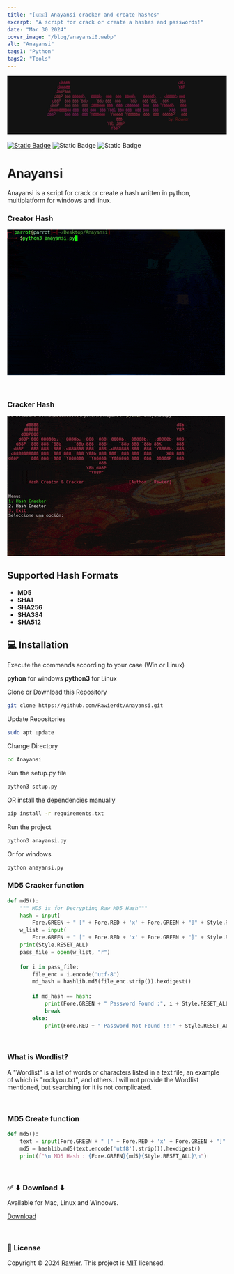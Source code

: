 ```yaml
---
title: "[🇺🇸] Anayansi cracker and create hashes"
excerpt: "A script for crack or create a hashes and passwords!"
date: "Mar 30 2024"
cover_image: "/blog/anayansi0.webp"
alt: "Anayansi"
tags1: "Python"
tags2: "Tools"
---
```


![Anayansi](https://raw.githubusercontent.com/Rawierdt/Anayansi/main/assets/title.jpg)

[![Static Badge](https://img.shields.io/badge/%20build-MIT-brightgreen?logo=github&label=LICENSE)](https://github.com/Rawierdt/Anayansi/LICENSE)
![Static Badge](https://img.shields.io/badge/MARCH%202024-red?label=RELEASE%20DATE)
![Static Badge](https://img.shields.io/badge/LANGUAGE-Python-yellow?logo=python)

# Anayansi

Anayansi is a script for crack or create a hash written in python, multiplatform for windows and linux.

### Creator Hash

![aCreator](https://raw.githubusercontent.com/Rawierdt/Anayansi/main/assets/anayansi_creator.gif)

&nbsp;

### Cracker Hash

![aCracker](https://raw.githubusercontent.com/Rawierdt/Anayansi/main/assets/anayansi_cracker.gif)

## Supported Hash Formats

* **MD5**
* **SHA1**
* **SHA256**
* **SHA384**
* **SHA512**

## 💻 Installation

Execute the commands according to your case (Win or Linux)

**pyhon** for windows **python3** for Linux

Clone or Download this Repository

```bash
git clone https://github.com/Rawierdt/Anayansi.git
```

Update Repositories

```bash
sudo apt update
```

Change Directory

```bash
cd Anayansi
```

Run the setup.py file

```bash
python3 setup.py
```

OR install the dependencies manually

```bash
pip install -r requirements.txt
```

Run the project

```bash
python3 anayansi.py
```

Or for windows

```bash
python anayansi.py
```

### MD5 Cracker function

```python
def md5():
    """ MD5 is for Decrypting Raw MD5 Hash"""
    hash = input(
        Fore.GREEN + " [" + Fore.RED + 'x' + Fore.GREEN + "]" + Style.RESET_ALL + " Enter the Hash : " + Fore.GREEN)
    w_list = input(
        Fore.GREEN + " [" + Fore.RED + 'x' + Fore.GREEN + "]" + Style.RESET_ALL + " Input Full Path of Wordlist : " + Fore.GREEN)
    print(Style.RESET_ALL)
    pass_file = open(w_list, "r")

    for i in pass_file:
        file_enc = i.encode('utf-8')
        md_hash = hashlib.md5(file_enc.strip()).hexdigest()

        if md_hash == hash:
            print(Fore.GREEN + " Password Found :", i + Style.RESET_ALL)
            break
        else:
            print(Fore.RED + " Password Not Found !!!" + Style.RESET_ALL)
```

&nbsp;

### What is Wordlist?

A "Wordlist" is a list of words or characters listed in a text file, an example of which is "rockyou.txt", and others.
I will not provide the Wordlist mentioned, but searching for it is not complicated.

&nbsp;

### MD5 Create function

```python
def md5():
    text = input(Fore.GREEN + " [" + Fore.RED + 'x' + Fore.GREEN + "]" + Style.RESET_ALL + " Enter String : " + Fore.GREEN + Style.RESET_ALL)
    md5 = hashlib.md5(text.encode('utf8').strip()).hexdigest()
    print(f"\n MD5 Hash : {Fore.GREEN}{md5}{Style.RESET_ALL}\n")
```

&nbsp;

### ✅ ⬇ Download ⬇

Available for Mac, Linux and Windows.

[Download](https://github.com/Rawierdt/Anayansi)

&nbsp;

### 📝 License

Copyright © 2024 [Rawier](https://rawier.vercel.app). This project is [MIT](https://github.com/Rawierdt/Anayansi/blob/main/LICENSE) licensed.
